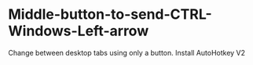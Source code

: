 # Middle-button-to-send-CTRL-Windows-Left-arrow
Change between desktop tabs using only a button. 
Install AutoHotkey V2
